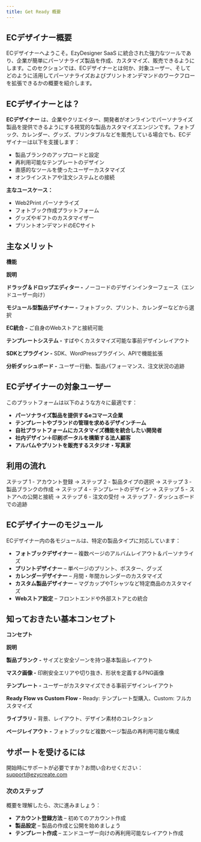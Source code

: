 ```yaml
---
title: Get Ready 概要
---
```

## **ECデザイナー概要**

ECデザイナーへようこそ。EzyDesigner SaaS に統合された強力なツールであり、企業が簡単にパーソナライズ製品を作成、カスタマイズ、販売できるようにします。このセクションでは、ECデザイナーとは何か、対象ユーザー、そしてどのように活用してパーソナライズおよびプリントオンデマンドのワークフローを拡張できるかの概要を紹介します。

## **ECデザイナーとは？**

**ECデザイナー** は、企業やクリエイター、開発者がオンラインでパーソナライズ製品を提供できるようにする視覚的な製品カスタマイズエンジンです。フォトブック、カレンダー、グッズ、プリンタブルなどを販売している場合でも、ECデザイナーは以下を支援します：

* 製品ブランクのアップロードと設定
* 再利用可能なテンプレートのデザイン
* 直感的なツールを使ったユーザーカスタマイズ
* オンラインストアや注文システムとの接続

**主なユースケース：**

* Web2Print パーソナライズ
* フォトブック作成プラットフォーム
* グッズやギフトのカスタマイザー
* プリントオンデマンドのECサイト

## **主なメリット**

**機能**

**説明**

**ドラッグ＆ドロップエディター -** ノーコードのデザインインターフェース（エンドユーザー向け）

**モジュール型製品デザイナー -** フォトブック、プリント、カレンダーなどから選択

**EC統合 -** ご自身のWebストアと接続可能

**テンプレートシステム -** すばやくカスタマイズ可能な事前デザインレイアウト

**SDKとプラグイン -** SDK、WordPressプラグイン、APIで機能拡張

**分析ダッシュボード -** ユーザー行動、製品パフォーマンス、注文状況の追跡

## **ECデザイナーの対象ユーザー**

このプラットフォームは以下のような方々に最適です：

* **パーソナライズ製品を提供するeコマース企業**
* **テンプレートやブランドの管理を求めるデザインチーム**
* **自社プラットフォームにカスタマイズ機能を統合したい開発者**
* **社内デザイン＋印刷ポータルを構築する法人顧客**
* **アルバムやプリントを販売するスタジオ・写真家**

## **利用の流れ**

ステップ 1 - アカウント登録 → ステップ 2 - 製品タイプの選択 → ステップ 3 - 製品ブランクの作成 → ステップ 4 - テンプレートのデザイン → ステップ 5 - ストアへの公開と接続 → ステップ 6 - 注文の受付 → ステップ 7 - ダッシュボードでの追跡

## **ECデザイナーのモジュール**

ECデザイナー内の各モジュールは、特定の製品タイプに対応しています：

* **フォトブックデザイナー** – 複数ページのアルバムレイアウト＆パーソナライズ
* **プリントデザイナー** – 単ページのプリント、ポスター、グッズ
* **カレンダーデザイナー** – 月間・年間カレンダーのカスタマイズ
* **カスタム製品デザイナー** – マグカップやTシャツなど特定商品のカスタマイズ
* **Webストア設定** – フロントエンドや外部ストアとの統合

## **知っておきたい基本コンセプト**

**コンセプト**

**説明**

**製品ブランク -** サイズと安全ゾーンを持つ基本製品レイアウト

**マスク画像 -** 印刷安全エリアや切り抜き、形状を定義するPNG画像

**テンプレート -** ユーザーがカスタマイズできる事前デザインレイアウト

**Ready Flow vs Custom Flow -** Ready: テンプレート型購入、Custom: フルカスタマイズ

**ライブラリ -** 背景、レイアウト、デザイン素材のコレクション

**ページレイアウト -** フォトブックなど複数ページ製品の再利用可能な構成

## **サポートを受けるには**

開始時にサポートが必要ですか？お問い合わせください：support@ezycreate.com

### **次のステップ**

概要を理解したら、次に進みましょう：

* **アカウント登録方法** – 初めてのアカウント作成
* **製品設定** – 製品の作成と公開を始めましょう
* **テンプレート作成** – エンドユーザー向けの再利用可能なレイアウト作成
